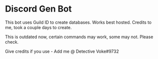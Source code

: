 # Discord Gen Bot
This bot uses Guild ID to create databases. Works best hosted. Credits to me, took a couple days to create. 

This is outdated now, certain commands may work, some may not. Please check.

Give credits if you use - Add me @ Detective Voke#9732
